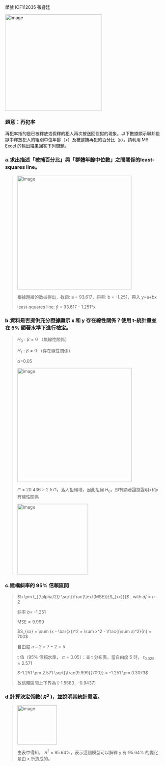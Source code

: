 學號 IOF112035 張睿廷

<img width="315" alt="image" src="https://github.com/user-attachments/assets/b2d3f691-f472-4409-892d-67229719f0b5" />

### 題意：再犯率
再犯率指的是已被釋放或假釋的犯人再次被送回監獄的現象。以下數據顯示聯邦監獄中釋放犯人的組別中位年齡（𝑥）及被逮捕再犯的百分比（𝑦）。請利用 MS Excel 的輸出結果回答下列問題。

### a.求出描述「被捕百分比」與「群體年齡中位數」之間關係的least-squares line。
>
><img width="371" alt="image" src="https://github.com/user-attachments/assets/4c862d92-aefe-4b32-b12c-fed1860a62b0" />
>
>根據題給的數據得出，截距: a = 93.617，斜率: b = -1.251，帶入 y=a+bx
>
>least-squares line: $\hat{y}$ = 93.617 - 1.251*x
>
### b.資料是否提供充分證據顯示 x 和 y 存在線性關係？使用 t-統計量並在 5% 顯著水準下進行檢定。
>
>$H_{0}: \beta = 0$  （無線性關係）
>
>$H_{1}: \beta \neq 0$  （存在線性關係）
>
>$\alpha$=0.05
>
><img width="372" alt="image" src="https://github.com/user-attachments/assets/b9e307c1-7706-44ba-af45-37e73cc5e82b" />
>
>$t*$ = 20.436 > 2.571，落入拒絕域，因此拒絕 $H_{0}$，即有顯著證據證明x和y有線性關係
>
><img width="230" alt="image" src="https://github.com/user-attachments/assets/52e51c7e-d78b-4613-a583-ea092da557cb" />

### c.建構斜率的 95% 信賴區間
>
>$b \pm t_{(\alpha/2)} \sqrt{\frac{\text{MSE}}{S_{xx}}}$ , with $df$ = $n$ - 2 
>
>斜率 $b$= -1.251
>  
>$\text{MSE} = 9.999$
>
>$S_{xx} = \sum (x - \bar{x})^2 = \sum x^2 - \frac{(\sum x)^2}{n} = 700$
>
>
>自由度 $n - 2$ = $7 - 2 = 5$
>
>t 值（95% 信賴水準， $\alpha = 0.05$）：查 t 分布表，當自由度 $5$ 時， $t_{0.025} \approx 2.571$
>
>$-1.251 \pm 2.571 \sqrt{\frac{9.999}{700}} = -1.251 \pm 0.3073$
>
>故信賴區間上下界為 [-1.5583 , -0.9437]

### d.計算決定係數( $R^2$ )，並說明其統計意涵。
><img width="128" alt="image" src="https://github.com/user-attachments/assets/07fbc678-ae0d-4fa4-a1a7-2852c275234c" />
>
>由表中得知， $R^2$ = 95.64%，表示這個模型可以解釋 y 有 95.64% 的變化是由 x 所造成的。

